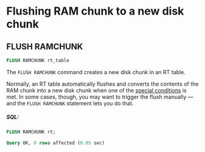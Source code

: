 # Flushing RAM chunk to a new disk chunk

## FLUSH RAMCHUNK

<!-- example flush_ramchunk -->

```sql
FLUSH RAMCHUNK rt_table
```

The `FLUSH RAMCHUNK` command creates a new disk chunk in an RT table.

Normally, an RT table automatically flushes and converts the contents of the RAM chunk into a new disk chunk when one of the [special conditions](../Creating_a_table/Local_tables/Plain_and_real-time_table_settings.md#ram-chunk-flushing-conditions) is met. In some cases, though, you may want to trigger the flush manually — and the `FLUSH RAMCHUNK` statement lets you do that.

<!-- intro -->
##### SQL:

<!-- request SQL -->

```sql
FLUSH RAMCHUNK rt;
```
<!-- response mysql -->
```sql
Query OK, 0 rows affected (0.05 sec)
```
<!-- end -->
<!-- proofread -->
